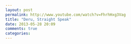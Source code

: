 ```yaml
---
layout: post
permalink: http://www.youtube.com/watch?v=FhrhHxg3Vag
title: "Deru, Straight Speak"
date: 2013-05-28 20:09
comments: true
categories: 
---
```

